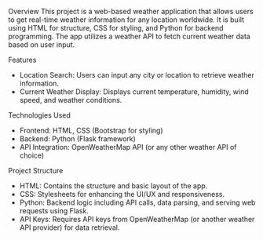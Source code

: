 Overview
This project is a web-based weather application that allows users to get real-time weather information for any location worldwide. It is built using HTML for structure, CSS for styling, and Python for backend programming. The app utilizes a weather API to fetch current weather data based on user input.

Features
- Location Search: Users can input any city or location to retrieve weather information.
- Current Weather Display: Displays current temperature, humidity, wind speed, and weather conditions.

Technologies Used
- Frontend: HTML, CSS (Bootstrap for styling)
- Backend: Python (Flask framework)
- API Integration: OpenWeatherMap API (or any other weather API of choice)

Project Structure
- HTML: Contains the structure and basic layout of the app.
- CSS: Stylesheets for enhancing the UI/UX and responsiveness.
- Python: Backend logic including API calls, data parsing, and serving web requests using Flask.
- API Keys: Requires API keys from OpenWeatherMap (or another weather API provider) for data retrieval.
